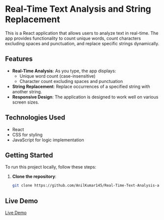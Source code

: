# Real-Time Text Analysis and String Replacement

This is a React application that allows users to analyze text in real-time. The app provides functionality to count unique words, count characters excluding spaces and punctuation, and replace specific strings dynamically.

## Features

- **Real-Time Analysis**: As you type, the app displays:
  - Unique word count (case-insensitive)
  - Character count excluding spaces and punctuation
- **String Replacement**: Replace occurrences of a specified string with another string.
- **Responsive Design**: The application is designed to work well on various screen sizes.

## Technologies Used

- React
- CSS for styling
- JavaScript for logic implementation

## Getting Started

To run this project locally, follow these steps:

1. **Clone the repository**:

   ```bash
   git clone https://github.com/AnilKumar145/Real-Time-Text-Analysis-and-String-Replacement.git

## Live Demo
[Live Demo](https://texttransformxx.netlify.app)

